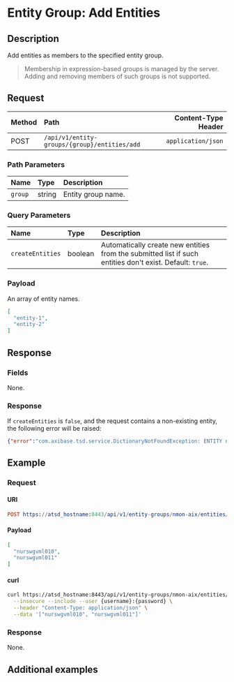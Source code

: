 # Entity Group: Add Entities

## Description

Add entities as members to the specified entity group.

> Membership in expression-based groups is managed by the server. Adding and removing members of such groups is not supported.

## Request

| **Method** | **Path** | **Content-Type Header**|
|:---|:---|---:|
| POST | `/api/v1/entity-groups/{group}/entities/add` | `application/json` |

### Path Parameters

|**Name**|**Type**|**Description**|
|:---|:---|:---|
| `group` |string|Entity group name.|

### Query Parameters

|**Name**|**Type**|**Description**|
|:---|:---|:---|
| `createEntities` | boolean | Automatically create new entities from the submitted list if such entities don't exist. Default: `true`. |

### Payload

An array of entity names.

```json
[
  "entity-1",
  "entity-2"
]
```

## Response

### Fields

None.

### Response

If `createEntities` is `false`, and the request contains a non-existing entity, the following error will be raised:

```json
{"error":"com.axibase.tsd.service.DictionaryNotFoundException: ENTITY not found for name: 'e-111'"}
```

## Example

### Request

#### URI

```elm
POST https://atsd_hostname:8443/api/v1/entity-groups/nmon-aix/entities/add
```

#### Payload

```json
[
  "nurswgvml010",
  "nurswgvml011"
]
```

#### curl

```bash
curl https://atsd_hostname:8443/api/v1/entity-groups/nmon-aix/entities/add \
  --insecure --include --user {username}:{password} \
  --header "Content-Type: application/json" \
  --data '["nurswgvml010", "nurswgvml011"]'
```

### Response

None.

## Additional examples
